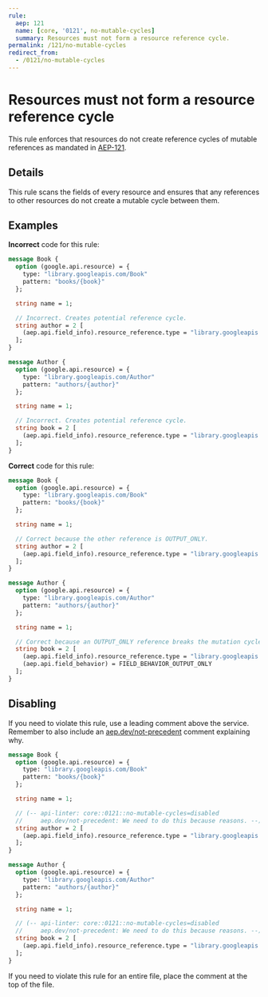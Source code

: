 ```yaml
---
rule:
  aep: 121
  name: [core, '0121', no-mutable-cycles]
  summary: Resources must not form a resource reference cycle.
permalink: /121/no-mutable-cycles
redirect_from:
  - /0121/no-mutable-cycles
---
```


# Resources must not form a resource reference cycle

This rule enforces that resources do not create reference cycles of mutable 
references as mandated in [AEP-121][].

## Details

This rule scans the fields of every resource and ensures that any references to
other resources do not create a mutable cycle between them.

## Examples

**Incorrect** code for this rule:

```proto
message Book {
  option (google.api.resource) = {
    type: "library.googleapis.com/Book"
    pattern: "books/{book}"
  };

  string name = 1;

  // Incorrect. Creates potential reference cycle.
  string author = 2 [
    (aep.api.field_info).resource_reference.type = "library.googleapis.com/Author"
  ];
}

message Author {
  option (google.api.resource) = {
    type: "library.googleapis.com/Author"
    pattern: "authors/{author}"
  };

  string name = 1;

  // Incorrect. Creates potential reference cycle.
  string book = 2 [
    (aep.api.field_info).resource_reference.type = "library.googleapis.com/Book"
  ];
}
```

**Correct** code for this rule:

```proto
message Book {
  option (google.api.resource) = {
    type: "library.googleapis.com/Book"
    pattern: "books/{book}"
  };

  string name = 1;

  // Correct because the other reference is OUTPUT_ONLY.
  string author = 2 [
    (aep.api.field_info).resource_reference.type = "library.googleapis.com/Author"
  ];
}

message Author {
  option (google.api.resource) = {
    type: "library.googleapis.com/Author"
    pattern: "authors/{author}"
  };

  string name = 1;

  // Correct because an OUTPUT_ONLY reference breaks the mutation cycle.
  string book = 2 [
    (aep.api.field_info).resource_reference.type = "library.googleapis.com/Book",
    (aep.api.field_behavior) = FIELD_BEHAVIOR_OUTPUT_ONLY
  ];
}
```

## Disabling

If you need to violate this rule, use a leading comment above the service.
Remember to also include an [aep.dev/not-precedent][] comment explaining why.

```proto
message Book {
  option (google.api.resource) = {
    type: "library.googleapis.com/Book"
    pattern: "books/{book}"
  };

  string name = 1;

  // (-- api-linter: core::0121::no-mutable-cycles=disabled
  //     aep.dev/not-precedent: We need to do this because reasons. --)
  string author = 2 [
    (aep.api.field_info).resource_reference.type = "library.googleapis.com/Author"
  ];
}

message Author {
  option (google.api.resource) = {
    type: "library.googleapis.com/Author"
    pattern: "authors/{author}"
  };

  string name = 1;

  // (-- api-linter: core::0121::no-mutable-cycles=disabled
  //     aep.dev/not-precedent: We need to do this because reasons. --)
  string book = 2 [
    (aep.api.field_info).resource_reference.type = "library.googleapis.com/Book"
  ];
}
```

If you need to violate this rule for an entire file, place the comment at the
top of the file.

[aep-121]: https://aep.dev/121
[aep.dev/not-precedent]: https://aep.dev/not-precedent
